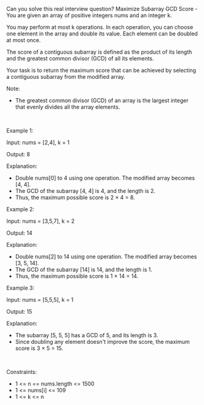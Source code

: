 Can you solve this real interview question? Maximize Subarray GCD Score - You are given an array of positive integers nums and an integer k.

You may perform at most k operations. In each operation, you can choose one element in the array and double its value. Each element can be doubled at most once.

The score of a contiguous subarray is defined as the product of its length and the greatest common divisor (GCD) of all its elements.

Your task is to return the maximum score that can be achieved by selecting a contiguous subarray from the modified array.

Note:

 * The greatest common divisor (GCD) of an array is the largest integer that evenly divides all the array elements.

 

Example 1:

Input: nums = [2,4], k = 1

Output: 8

Explanation:

 * Double nums[0] to 4 using one operation. The modified array becomes [4, 4].
 * The GCD of the subarray [4, 4] is 4, and the length is 2.
 * Thus, the maximum possible score is 2 × 4 = 8.

Example 2:

Input: nums = [3,5,7], k = 2

Output: 14

Explanation:

 * Double nums[2] to 14 using one operation. The modified array becomes [3, 5, 14].
 * The GCD of the subarray [14] is 14, and the length is 1.
 * Thus, the maximum possible score is 1 × 14 = 14.

Example 3:

Input: nums = [5,5,5], k = 1

Output: 15

Explanation:

 * The subarray [5, 5, 5] has a GCD of 5, and its length is 3.
 * Since doubling any element doesn't improve the score, the maximum score is 3 × 5 = 15.

 

Constraints:

 * 1 <= n == nums.length <= 1500
 * 1 <= nums[i] <= 109
 * 1 <= k <= n